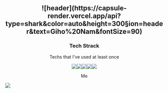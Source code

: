<h2 align = "center">![header](https://capsule-render.vercel.app/api?type=shark&color=auto&height=300&section=header&text=Giho%20Nam&fontSize=90)</h2>
<h3 align ="center">Tech Strack</h3>
<p align = "center">Techs that I've used at least once </p>

<p align = "center">
<img src="https://img.shields.io/badge/Python-3766AB?style=flat-square&logo=Python&logoColor=white"><img src="https://img.shields.io/badge/JavaScript-F7DF1E?style=flat-square&logo=JavaScript&logoColor=black"><img src="https://img.shields.io/badge/aws-232F3E?style=flat-square&logo=Amazon AWS&logoColor=white"><img src="https://img.shields.io/badge/Blazor-512BD4?style=flat-square&logo=Blazor&logoColor=white"><img src="https://img.shields.io/badge/Electron-47848F?style=flat-square&logo=Electron&logoColor=white"></p>


<p align = "center">Me</p>
<a href="https://www.instagram.com/lime_s_ho/">
  <img src="https://img.shields.io/badge/Instagram-E4405F?style=flat-square&logo=Instagram&logoColor=white&link="https://www.instagram.com/lime_s_ho/">
